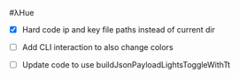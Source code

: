 #λHue

- [x] Hard code ip and key file paths instead of current dir
- [ ] Add CLI interaction to also change colors
- [ ] Update code to use buildJsonPayloadLightsToggleWithTt

